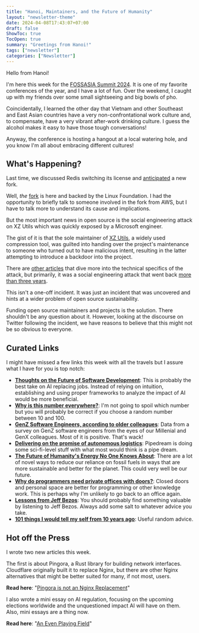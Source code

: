 ```yaml
---
title: "Hanoi, Maintainers, and the Future of Humanity"
layout: "newsletter-theme"
date: 2024-04-08T17:43:07+07:00
draft: false
ShowToc: true
TocOpen: true
summary: "Greetings from Hanoi!"
tags: ["newsletter"]
categories: ["Newsletter"]
---
```


Hello from Hanoi!

I'm here this week for the [FOSSASIA Summit 2024](https://eventyay.com/e/55d2a466/session/8878). It is one of my favorite conferences of the year, and I have a lot of fun. Over the weekend, I caught up with my friends over some small sightseeing and big bowls of pho.

Coincidentally, I learned the other day that Vietnam and other Southeast and East Asian countries have a very non-confrontational work culture and, to compensate, have a very vibrant after-work drinking culture. I guess the alcohol makes it easy to have those tough conversations!

Anyway, the conference is hosting a hangout at a local watering hole, and you know I'm all about embracing different cultures!

## What's Happening?

Last time, we discussed Redis switching its license and [anticipated](https://lwn.net/SubscriberLink/966631/6bf2063136effa1e/) a new fork.

Well, _the_ [fork](https://www.linuxfoundation.org/press/linux-foundation-launches-open-source-valkey-community) is here and backed by the Linux Foundation. I had the opportunity to briefly talk to someone involved in the fork from AWS, but I have to talk more to understand its cause and implications.

But the most important news in open source is the social engineering attack on XZ Utils which was quickly exposed by a Microsoft engineer.

The gist of it is that the sole maintainer of [XZ Utils](https://en.wikipedia.org/wiki/XZ_Utils), a widely used compression tool, was guilted into handing over the project's maintenance to someone who turned out to have malicious intent, resulting in the latter attempting to introduce a backdoor into the project.

There are [other articles](https://robmensching.com/blog/posts/2024/03/30/a-microcosm-of-the-interactions-in-open-source-projects/) that dive more into the technical specifics of the attack, but primarily, it was a social engineering attack that went back [more than three years](https://twitter.com/fr0gger_/status/1774342248437813525).

This isn't a one-off incident. It was just an incident that was uncovered and hints at a wider problem of open source sustainability.

Funding open source maintainers and projects is the solution. There shouldn't be any question about it. However, looking at the discourse on Twitter following the incident, we have reasons to believe that this might not be so obvious to everyone.

## Curated Links

I might have missed a few links this week with all the travels but I assure what I have for you is top notch:

- **[Thoughts on the Future of Software Development](https://www.sheshbabu.com/posts/thoughts-on-the-future-of-software-development/)**: This is probably the best take on AI replacing jobs. Instead of relying on intuition, establishing and using proper frameworks to analyze the impact of AI would be more beneficial.
- **[Why is this number everywhere?](https://www.youtube.com/watch?v=d6iQrh2TK98)**: I'm not going to spoil which number but you will probably be correct if you choose a random number between 10 and 100.
- **[GenZ Software Engineers, according to older colleagues](https://newsletter.pragmaticengineer.com/p/genz)**: Data from a survey on GenZ software engineers from the eyes of our Millenial and GenX colleagues. Most of it is positive. That's wack!
- **[Delivering on the promise of autonomous logistics](https://www.pipedreamlabs.co/)**: Pipedream is doing some sci-fi-level stuff with what most would think is a pipe dream.
- **[The Future of Humanity\'s Energy No One Knows About](https://www.youtube.com/watch?v=NngCHTImH1g)**: There are a lot of novel ways to reduce our reliance on fossil fuels in ways that are more sustainable and better for the planet. This could very well be our future.
- **[Why do programmers need private offices with doors?](https://www.blobstreaming.org/why-do-programmers-need-private-offices-with-doors/)**: Closed doors and personal space are better for programming or other knowledge work. This is perhaps why I'm unlikely to go back to an office again.
- **[Lessons from Jeff Bezos](https://twitter.com/thegarrettscott/status/1771645169151901952/)**: You should probably find something valuable by listening to Jeff Bezos. Always add some salt to whatever advice you take.
- **[101 things I would tell my self from 10 years ago](https://www.approachwithalacrity.com/101-things-for-my-past-self/)**: Useful random advice.

## Hot off the Press

I wrote two new articles this week.

The first is about Pingora, a Rust library for building network interfaces. Cloudflare originally built it to replace Nginx, but there are other Nginx alternatives that might be better suited for many, if not most, users.

**Read here**: "[Pingora is not an Nginx Replacement](/posts/pingora/)"

I also wrote a mini essay on AI regulation, focusing on the upcoming elections worldwide and the unquestioned impact AI will have on them. Also, mini essays are a thing now.

**Read here**: "[An Even Playing Field](/posts/even-playing-field/)"
